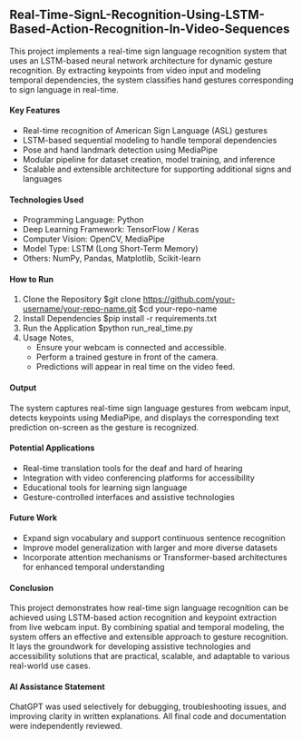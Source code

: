 ## Real-Time-SignL-Recognition-Using-LSTM-Based-Action-Recognition-In-Video-Sequences
This project implements a real-time sign language recognition system that uses an LSTM-based neural network architecture for dynamic gesture recognition. By extracting keypoints from video input and modeling temporal dependencies, the system classifies hand gestures corresponding to sign language in real-time.

#### Key Features
- Real-time recognition of American Sign Language (ASL) gestures
- LSTM-based sequential modeling to handle temporal dependencies
- Pose and hand landmark detection using MediaPipe
- Modular pipeline for dataset creation, model training, and inference
- Scalable and extensible architecture for supporting additional signs and languages

#### Technologies Used
- Programming Language: Python
- Deep Learning Framework: TensorFlow / Keras
- Computer Vision: OpenCV, MediaPipe
- Model Type: LSTM (Long Short-Term Memory)
- Others: NumPy, Pandas, Matplotlib, Scikit-learn

#### How to Run
1. Clone the Repository
$git clone https://github.com/your-username/your-repo-name.git
$cd your-repo-name
2. Install Dependencies $pip install -r requirements.txt
3. Run the Application $python run_real_time.py
4. Usage Notes,
   - Ensure your webcam is connected and accessible.
   - Perform a trained gesture in front of the camera.
   - Predictions will appear in real time on the video feed.

#### Output
The system captures real-time sign language gestures from webcam input, detects keypoints using MediaPipe, and displays the corresponding text prediction on-screen as the gesture is recognized.

#### Potential Applications
- Real-time translation tools for the deaf and hard of hearing
- Integration with video conferencing platforms for accessibility
- Educational tools for learning sign language
- Gesture-controlled interfaces and assistive technologies

#### Future Work
- Expand sign vocabulary and support continuous sentence recognition
- Improve model generalization with larger and more diverse datasets
- Incorporate attention mechanisms or Transformer-based architectures for enhanced temporal understanding

#### Conclusion
This project demonstrates how real-time sign language recognition can be achieved using LSTM-based action recognition and keypoint extraction from live webcam input. By combining spatial and temporal modeling, the system offers an effective and extensible approach to gesture recognition. It lays the groundwork for developing assistive technologies and accessibility solutions that are practical, scalable, and adaptable to various real-world use cases.

#### AI Assistance Statement
ChatGPT was used selectively for debugging, troubleshooting issues, and improving clarity in written explanations. All final code and documentation were independently reviewed.
